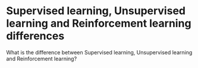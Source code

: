 
# Supervised learning, Unsupervised learning and Reinforcement learning differences

What is the difference between Supervised learning, Unsupervised learning and
Reinforcement learning?

        